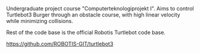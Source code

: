 Undergraduate project course "Computerteknologiprojekt I".
Aims to control Turtlebot3 Burger through an obstacle course, with high linear velocity while minimizing collisions.

Rest of the code base is the official Robotis Turtlebot code base.

https://github.com/ROBOTIS-GIT/turtlebot3
